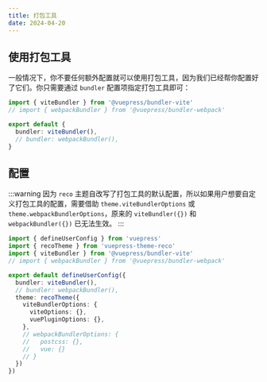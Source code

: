 ```yaml
---
title: 打包工具
date: 2024-04-20
---
```


## 使用打包工具

一般情况下，你不要任何额外配置就可以使用打包工具，因为我们已经帮你配置好了它们。你只需要通过 `bundler` 配置项指定打包工具即可：

```ts
import { viteBundler } from '@vuepress/bundler-vite'
// import { webpackBundler } from '@vuepress/bundler-webpack'

export default {
  bundler: viteBundler(),
  // bundler: webpackBundler(),
}
```

## 配置

:::warning
因为 `reco` 主题自改写了打包工具的默认配置，所以如果用户想要自定义打包工具的配置，需要借助 `theme.viteBundlerOptions` 或 `theme.webpackBundlerOptions`，原来的 `viteBundler({})` 和 `webpackBundler({})` 已无法生效。
:::

```ts
import { defineUserConfig } from 'vuepress'
import { recoTheme } from 'vuepress-theme-reco'
import { viteBundler } from '@vuepress/bundler-vite'
// import { webpackBundler } from '@vuepress/bundler-webpack'

export default defineUserConfig({
  bundler: viteBundler(),
  // bundler: webpackBundler(),
  theme: recoTheme({
    viteBundlerOptions: {
      viteOptions: {},
      vuePluginOptions: {},
    },
    // webpackBundlerOptions: {
    //   postcss: {},
    //   vue: {}
    // }
  })
})
```